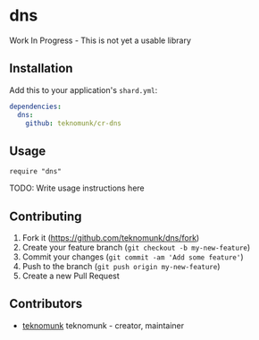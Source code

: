 # dns

Work In Progress - This is not yet a usable library

## Installation

Add this to your application's `shard.yml`:

```yaml
dependencies:
  dns:
    github: teknomunk/cr-dns
```

## Usage

```crystal
require "dns"
```

TODO: Write usage instructions here

## Contributing

1. Fork it (<https://github.com/teknomunk/dns/fork>)
2. Create your feature branch (`git checkout -b my-new-feature`)
3. Commit your changes (`git commit -am 'Add some feature'`)
4. Push to the branch (`git push origin my-new-feature`)
5. Create a new Pull Request

## Contributors

- [teknomunk](https://github.com/teknomunk) teknomunk - creator, maintainer
